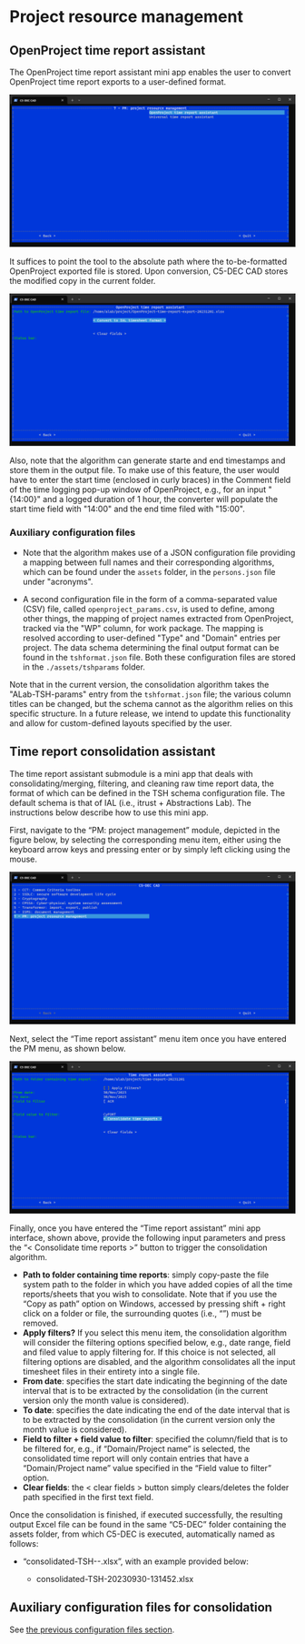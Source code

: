 # Project resource management

## OpenProject time report assistant

The OpenProject time report assistant mini app enables the user to convert OpenProject time report exports to a user-defined format.

![C5-DEC CAD OpenProject time report assistant](./_figures/c5dec-openproject-time-rep-assistant.png)

It suffices to point the tool to the absolute path where the to-be-formatted OpenProject exported file is stored. Upon conversion, C5-DEC CAD stores the modified copy in the current folder.

![C5-DEC CAD OpenProject time report reformatting](./_figures/c5dec-openproject-time-report-converter.png)

Also, note that the algorithm can generate starte and end timestamps and store them in the output file. To make use of this feature, the user would have to enter the start time (enclosed in curly braces) in the Comment field of the time logging pop-up window of OpenProject, e.g., for an input "\{14:00\}" and a logged duration of 1 hour, the converter will populate the start time field with "14:00" and the end time filed with "15:00".

### Auxiliary configuration files

- Note that the algorithm makes use of a JSON configuration file providing a mapping between full names and their corresponding algorithms, which can be found under the `assets` folder, in the `persons.json` file under "acronyms".

- A second configuration file in the form of a comma-separated value (CSV) file, called `openproject_params.csv`, is used to define, among other things, the mapping of project names extracted from OpenProject, tracked via the "WP" column, for work package. The mapping is resolved according to user-defined "Type" and "Domain" entries per project. The data schema determining the final output format can be found in the `tshformat.json` file. Both these configuration files are stored in the `./assets/tshparams` folder.

Note that in the current version, the consolidation algorithm takes the "ALab-TSH-params" entry from the `tshformat.json` file; the various column titles can be changed, but the schema cannot as the algorithm relies on this specific structure. In a future release, we intend to update this functionality and allow for custom-defined layouts specified by the user.

## Time report consolidation assistant

The time report assistant submodule is a mini app that deals with consolidating/merging, filtering, and cleaning raw time report data, the format of which can be defined in the TSH schema configuration file. The default schema is that of IAL (i.e., itrust + Abstractions Lab).
The instructions below describe how to use this mini app.

First, navigate to the “PM: project management” module, depicted in the figure below, by selecting the corresponding menu item, either using the keyboard arrow keys and pressing enter or by simply left clicking using the mouse.

![C5-DEC CAD project resource management menu](./_figures/c5dec-cad-pm.png)

Next, select the “Time report assistant” menu item once you have entered the PM menu, as shown below.

![C5-DEC CAD time report consolidationa assistant](./_figures/c5dec-time-rep-consolidation.png)

Finally, once you have entered the “Time report assistant” mini app interface, shown above, provide the following input parameters and press the “< Consolidate time reports >” button to trigger the consolidation algorithm.

- **Path to folder containing time reports**: simply copy-paste the file system path to the folder in which you have added copies of all the time reports/sheets that you wish to consolidate. Note that if you use the “Copy as path” option on Windows, accessed by pressing shift + right click on a folder or file, the surrounding quotes (i.e., “”) must be removed.
- **Apply filters?** If you select this menu item, the consolidation algorithm will consider the filtering options specified below, e.g., date range, field and filed value to apply filtering for. If this choice is not selected, all filtering options are disabled, and the algorithm consolidates all the input timesheet files in their entirety into a single file.
- **From date**: specifies the start date indicating the beginning of the date interval that is to be extracted by the consolidation (in the current version only the month value is considered).
- **To date**: specifies the date indicating the end of the date interval that is to be extracted by the consolidation (in the current version only the month value is considered).
- **Field to filter + field value to filter**: specified the column/field that is to be filtered for, e.g., if “Domain/Project name” is selected, the consolidated time report will only contain entries that have a “Domain/Project name” value specified in the “Field value to filter” option.
- **Clear fields**: the < clear fields > button simply clears/deletes the folder path specified in the first text field.

Once the consolidation is finished, if executed successfully, the resulting output Excel file can be found in the same “C5-DEC” folder containing the assets folder, from which C5-DEC is executed, automatically named as follows:

- “consolidated-TSH-<current-date>-<current-timestamp>.xlsx”, with an example provided below:
    - consolidated-TSH-20230930-131452.xlsx

## Auxiliary configuration files for consolidation

See [the previous configuration files section](#auxiliary-configuration-files).